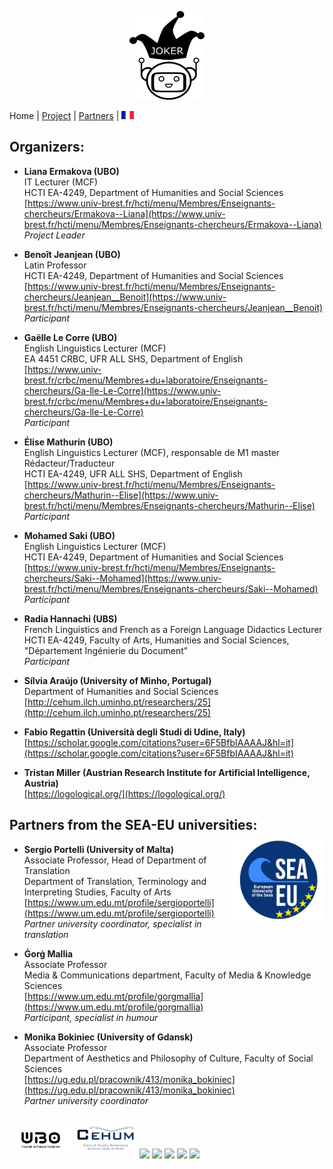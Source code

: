 <p align="center">
  <img src="Joker.png" width="120" height="142">
</p>

Home | [Project](https://motsmachines.github.io/joker/EN/project) | [Partners](https://motsmachines.github.io/joker/EN/partners) | [<img src="drapeau FR.png" width="20">](https://motsmachines.github.io/joker/FR/) 
## Organizers: 
* **Liana Ermakova (UBO)**
<br>IT Lecturer (MCF)
<br>HCTI EA-4249, Department of Humanities and Social Sciences
<br> [https://www.univ-brest.fr/hcti/menu/Membres/Enseignants-chercheurs/Ermakova--Liana](https://www.univ-brest.fr/hcti/menu/Membres/Enseignants-chercheurs/Ermakova--Liana)
<br>*Project Leader*

* **Benoît Jeanjean (UBO)**
<br>Latin Professor
<br>HCTI EA-4249, Department of Humanities and Social Sciences
<br>[https://www.univ-brest.fr/hcti/menu/Membres/Enseignants-chercheurs/Jeanjean__Benoit](https://www.univ-brest.fr/hcti/menu/Membres/Enseignants-chercheurs/Jeanjean__Benoit)
<br>*Participant*

* **Gaëlle Le Corre (UBO)** 
<br>English Linguistics Lecturer (MCF)
<br>EA 4451 CRBC, UFR ALL SHS, Department of English
<br>[https://www.univ-brest.fr/crbc/menu/Membres+du+laboratoire/Enseignants-chercheurs/Ga-lle-Le-Corre](https://www.univ-brest.fr/crbc/menu/Membres+du+laboratoire/Enseignants-chercheurs/Ga-lle-Le-Corre)
<br>*Participant*

* **Élise Mathurin (UBO)**
<br>English Linguistics Lecturer (MCF), responsable de M1 master Rédacteur/Traducteur
<br>HCTI EA-4249, UFR ALL SHS, Department of English
<br>[https://www.univ-brest.fr/hcti/menu/Membres/Enseignants-chercheurs/Mathurin--Elise](https://www.univ-brest.fr/hcti/menu/Membres/Enseignants-chercheurs/Mathurin--Elise)
<br>*Participant*

* **Mohamed Saki (UBO)**
<br>English Linguistics Lecturer (MCF)
<br>HCTI EA-4249, Department of Humanities and Social Sciences
<br>[https://www.univ-brest.fr/hcti/menu/Membres/Enseignants-chercheurs/Saki--Mohamed](https://www.univ-brest.fr/hcti/menu/Membres/Enseignants-chercheurs/Saki--Mohamed)
<br>*Participant*

* **Radia Hannachi (UBS)** 
<br>French Linguistics and French as a Foreign Language Didactics Lecturer
<br>HCTI EA-4249, Faculty of Arts, Humanities and Social Sciences, "Département Ingénierie du Document"
<br>*Participant*

* **Sílvia Araújo (University of Minho, Portugal)**
<br>Department of Humanities and Social Sciences
<br>[http://cehum.ilch.uminho.pt/researchers/25](http://cehum.ilch.uminho.pt/researchers/25)


* **Fabio Regattin (Università degli Studi di Udine, Italy)** 
<br>[https://scholar.google.com/citations?user=6F5BfbIAAAAJ&hl=it](https://scholar.google.com/citations?user=6F5BfbIAAAAJ&hl=it)

* **Tristan Miller (Austrian Research Institute for Artificial Intelligence, Austria)**
<br>[https://logological.org/](https://logological.org/) 

## Partners from the SEA-EU universities: <img align="right" width="150" height="150" src="SEA-EU.png">

* **Sergio Portelli (University of Malta)** 
<br>Associate Professor, Head of Department of Translation
<br>Department of Translation, Terminology and Interpreting Studies, Faculty of Arts 
<br>[https://www.um.edu.mt/profile/sergioportelli](https://www.um.edu.mt/profile/sergioportelli)
<br>*Partner university coordinator, specialist in translation*

* **Ġorġ Mallia**
<br>Associate Professor
<br>Media & Communications department, Faculty of Media & Knowledge Sciences
<br>[https://www.um.edu.mt/profile/gorgmallia](https://www.um.edu.mt/profile/gorgmallia)
<br>*Participant, specialist in humour*

* **Monika Bokiniec (University of Gdansk)** 
<br>Associate Professor
<br>Department of Aesthetics and Philosophy of Culture, Faculty of Social Sciences
<br>[https://ug.edu.pl/pracownik/413/monika_bokiniec](https://ug.edu.pl/pracownik/413/monika_bokiniec)
<br>*Partner university coordinator*

<img src="UBO.png" width="100"> <img src="CEHUM.png" width="100"> <img src="Università - Malta.png" width="100"> <img src="Università - UDINE.png" width="100"> <img src="University of Gdansk.png" width="100"> <img src="OFAI.png" width="100"> <img src="UBS.png" width="100"> 

